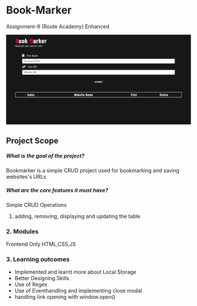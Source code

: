 # Book-Marker
Assignment-9 (Route Academy) Enhanced

![Weather](./BookMarker.png)

## Project Scope
##### What is the goal of the project?
Bookmarker is a simple CRUD project used for bookmarking and saving websites's URLs

##### What are the core features it must have?
Simple CRUD Operations
1. adding, removing, displaying and updating the table

### 2. Modules

Frontend Only
HTML,CSS,JS


### 3. Learning outcomes

- Implemented and learnt more about Local Storage
- Better Designing Skills
- Use of Regex 
- Use of Eventhandling and implementing close modal
- handling link opening with window.open()